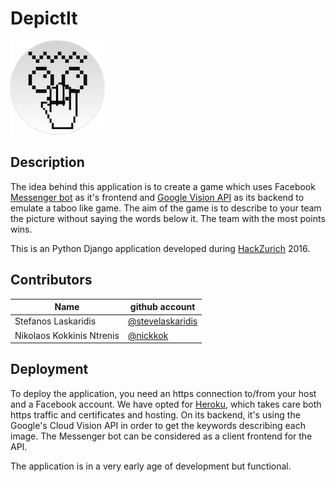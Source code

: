 # DepictIt

![depictit_logo](https://github.com/stevelaskaridis/depictit/blob/master/depictIt_logo.png)

## Description

The idea behind this application is to create a game which uses Facebook [Messenger bot](https://messengerplatform.fb.com) as it's frontend and [Google Vision API](https://cloud.google.com/vision/) as its backend to emulate a taboo like game. The aim of the game is to describe to your team the picture without saying the words below it. The team with the most points wins.

This is an Python Django application developed during [HackZurich](http://hackzurich.com) 2016.
 
## Contributors

| Name | github account |
| --- | --- |
| Stefanos Laskaridis | [@stevelaskaridis](https://github.com/stevelaskaridis) |
| Nikolaos Kokkinis Ntrenis | [@nickkok](https://github.com/nickkok) |

## Deployment

To deploy the application, you need an https connection to/from your host and a Facebook account.
We have opted for [Heroku](https://www.heroku.com), which takes care both https traffic and certificates and hosting.
On its backend, it's using the Google's Cloud Vision API in order to get the keywords describing each image. The Messenger bot can be considered as a client frontend for the API.

The application is in a very early age of development but functional.
